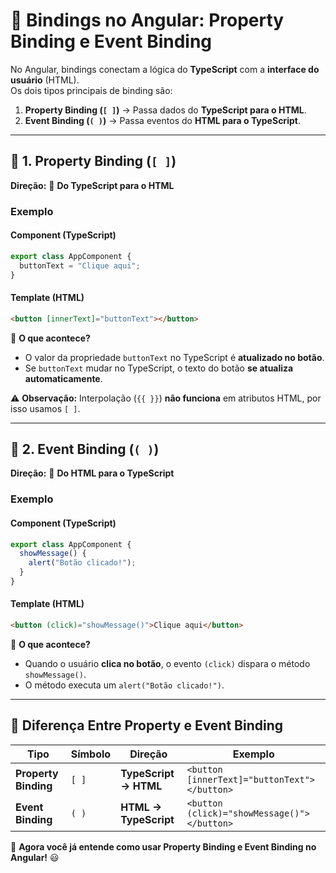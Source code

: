 # 🔗 Bindings no Angular: Property Binding e Event Binding

No Angular, bindings conectam a lógica do **TypeScript** com a **interface do usuário** (HTML).  
Os dois tipos principais de binding são:

1. **Property Binding (`[ ]`)** → Passa dados do **TypeScript para o HTML**.
2. **Event Binding (`( )`)** → Passa eventos do **HTML para o TypeScript**.

---

## 📌 1. Property Binding (`[ ]`)
**Direção:** 🔄 **Do TypeScript para o HTML**  

### **Exemplo**
#### **Component (TypeScript)**
```typescript
export class AppComponent {
  buttonText = "Clique aqui";
}
```
#### **Template (HTML)**
```html
<button [innerText]="buttonText"></button>
```
🔹 **O que acontece?**  
- O valor da propriedade `buttonText` no TypeScript é **atualizado no botão**.
- Se `buttonText` mudar no TypeScript, o texto do botão **se atualiza automaticamente**.

⚠️ **Observação:** Interpolação (`{{ }}`) **não funciona** em atributos HTML, por isso usamos `[ ]`.

---

## 📌 2. Event Binding (`( )`)
**Direção:** 🔄 **Do HTML para o TypeScript**  

### **Exemplo**
#### **Component (TypeScript)**
```typescript
export class AppComponent {
  showMessage() {
    alert("Botão clicado!");
  }
}
```
#### **Template (HTML)**
```html
<button (click)="showMessage()">Clique aqui</button>
```
🔹 **O que acontece?**  
- Quando o usuário **clica no botão**, o evento `(click)` dispara o método `showMessage()`.
- O método executa um `alert("Botão clicado!")`.

---

## **📌 Diferença Entre Property e Event Binding**
| Tipo | Símbolo | Direção | Exemplo |
|------|--------|---------|---------|
| **Property Binding** | `[ ]` | **TypeScript → HTML** | `<button [innerText]="buttonText"></button>` |
| **Event Binding** | `( )` | **HTML → TypeScript** | `<button (click)="showMessage()"></button>` |

🚀 **Agora você já entende como usar Property Binding e Event Binding no Angular!** 😃

